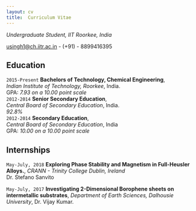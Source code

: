 ```yaml
---
layout: cv
title:  Curriculum Vitae
---
```

*Undergraduate Student, IIT Roorkee, India*

<a href="usingh1@ch.iitr.ac.in">usingh1@ch.iitr.ac.in</a> - (+91) - 8899416395

## Education

`2015-Present`
**Bachelors of Technology, Chemical Engineering**, <br/>*Indian Institute of Technology, Roorkee*, India.
<br/>GPA: *7.93 on a 10.00 point scale*<br/>
`2012-2014`
**Senior Secondary Education**, <br/>*Central Board of Secondary Education*, India.
<br/>*92.8%*<br/>
`2012-2014`
**Secondary Education**, <br/>*Central Board of Secondary Education*, India
<br/>GPA: *10.00 on a 10.00 point scale*

## Internships

`May-July, 2018`
**Exploring Phase Stability and Magnetism in Full-Heusler Alloys.**, *CRANN - Trinity College Dublin, Ireland* <br/>
Dr. Stefano Sanvito

`May-July, 2017`
**Investigating 2-Dimensional Borophene sheets on intermetallic substrates**, *Department of Earth Sciences, Dalhousie University*, Dr. Vijay Kumar.
